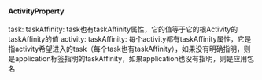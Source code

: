 #### ActivityProperty
task:
    taskAffinity: task也有taskAffinity属性，它的值等于它的根Activity的taskAffinity的值
activity:
    taskAffinity: 每个activity都有taskAffinity属性，它是指activity希望进入的task（每个task也有taskAffinity），如果没有明确指明，则是application标签指明的taskAffinity，如果application也没有指明，则是应用包名





